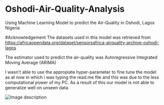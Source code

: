 # Oshodi-Air-Quality-Analysis
Using Machine Learning Model to predict the Air-Quality in Oshodi, Lagos Nigeria


#Acknowledgement
The datasets used in this model was retrieved from https://africaopendata.org/dataset/sensorsafrica-airquality-archive-oshodi-lagos

The estimator used to predict the air-quality was Autoregressive Integrated Moving Average (ARIMA)

I wasn't able to use the appropiate hyper-parameter to fine tune the model as at now in which i was typing the read.me file and this was due to the less computational power of my PC. As a result of this our model is not able to generalize well on unseen data. 


![Image description](https://dev-to-uploads.s3.amazonaws.com/uploads/articles/wgoqhcu20e4qksiinuzp.png)
